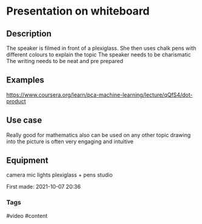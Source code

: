 # Presentation on whiteboard

## Description
The speaker is filmed in front of a plexiglass. She then uses chalk pens with different colours to explain the topic
The speaker needs to be charismatic
The writing needs to be neat and pre prepared

## Examples
https://www.coursera.org/learn/pca-machine-learning/lecture/qQfS4/dot-product

## Use case
Really good for mathematics
also can be used on any other topic 
	drawing into the picture is often very engaging and intuitive

## Equipment
camera mic lights
plexiglass + pens
studio

First made: 2021-10-07 20:36

### Tags
#video #content 